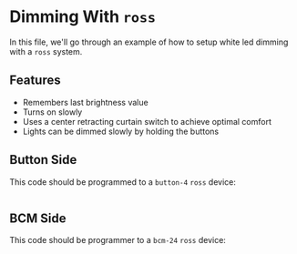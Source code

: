 # Dimming With `ross`
In this file, we'll go through an example of how to setup white led dimming with a `ross` system.

## Features
- Remembers last brightness value
- Turns on slowly
- Uses a center retracting curtain switch to achieve optimal comfort
- Lights can be dimmed slowly by holding the buttons

## Button Side
This code should be programmed to a `button-4` `ross` device:
```

```

## BCM Side
This code should be programmer to a `bcm-24` `ross` device:
```

```
